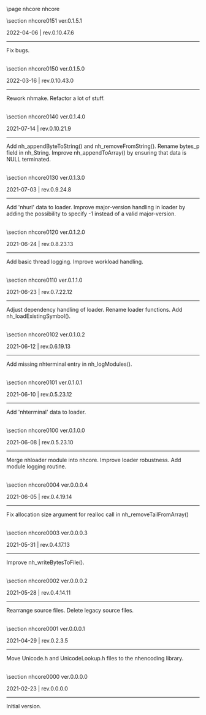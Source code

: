 \page nhcore nhcore

<div style="max-width:700px;">

\section nhcore0151 ver.0.1.5.1

2022-04-06 | rev.0.10.47.6

 ---

 Fix bugs.

<br>\section nhcore0150 ver.0.1.5.0

2022-03-16 | rev.0.10.43.0

 ---

 Rework nhmake. Refactor a lot of stuff.

<br>\section nhcore0140 ver.0.1.4.0

2021-07-14 | rev.0.10.21.9

 ---

 Add nh_appendByteToString() and nh_removeFromString(). Rename bytes_p field in nh_String. Improve nh_appendToArray() by ensuring that data is NULL terminated.

<br>\section nhcore0130 ver.0.1.3.0

2021-07-03 | rev.0.9.24.8

 ---

 Add 'nhurl' data to loader. Improve major-version handling in loader by adding the possibility to specify -1 instead of a valid major-version.

<br>\section nhcore0120 ver.0.1.2.0

2021-06-24 | rev.0.8.23.13

 ---

 Add basic thread logging. Improve workload handling.

<br>\section nhcore0110 ver.0.1.1.0

2021-06-23 | rev.0.7.22.12

 ---

 Adjust dependency handling of loader. Rename loader functions. Add nh_loadExistingSymbol().

<br>\section nhcore0102 ver.0.1.0.2

2021-06-12 | rev.0.6.19.13

 ---

 Add missing nhterminal entry in nh_logModules().

<br>\section nhcore0101 ver.0.1.0.1

2021-06-10 | rev.0.5.23.12

 ---

 Add 'nhterminal' data to loader.

<br>\section nhcore0100 ver.0.1.0.0

2021-06-08 | rev.0.5.23.10

 ---

 Merge nhloader module into nhcore. Improve loader robustness. Add module logging routine.

<br>\section nhcore0004 ver.0.0.0.4

2021-06-05 | rev.0.4.19.14

 ---

 Fix allocation size argument for realloc call in nh_removeTailFromArray()

<br>\section nhcore0003 ver.0.0.0.3

2021-05-31 | rev.0.4.17.13

 ---

 Improve nh_writeBytesToFile().

<br>\section nhcore0002 ver.0.0.0.2

2021-05-28 | rev.0.4.14.11

 ---

 Rearrange source files. Delete legacy source files.

<br>\section nhcore0001 ver.0.0.0.1

2021-04-29 | rev.0.2.3.5

 ---

 Move Unicode.h and UnicodeLookup.h files to the nhencoding library.

<br>\section nhcore0000 ver.0.0.0.0

2021-02-23 | rev.0.0.0.0

 ---

 Initial version.

<br></div>